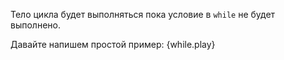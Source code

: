 Тело цикла будет выполняться пока условие в `while` не будет выполнено.

Давайте напишем простой пример:
{while.play}
